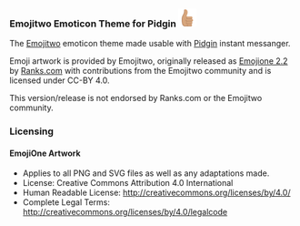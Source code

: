 ### Emojitwo Emoticon Theme for Pidgin <img src="svg/1f44d-1f3fd.svg" width="32" height="32" />

<!--
![thumbs up](svg/1f44d-1f3fd.svg =24x24)
-->

The [Emojitwo](https://emojitwo.github.io/) emoticon theme made usable with
[Pidgin](http://pidgin.im/) instant messanger.

Emoji artwork is provided by Emojitwo, originally released as
[Emojione 2.2](https://www.emojione.com/) by [Ranks.com](http://www.ranks.com/)
with contributions from the Emojitwo community and is licensed under CC-BY 4.0.

This version/release is not endorsed by Ranks.com or the Emojitwo community.

### Licensing

#### EmojiOne Artwork

*  Applies to all PNG and SVG files as well as any adaptations made.
*  License: Creative Commons Attribution 4.0 International
*  Human Readable License: http://creativecommons.org/licenses/by/4.0/
*  Complete Legal Terms: http://creativecommons.org/licenses/by/4.0/legalcode
